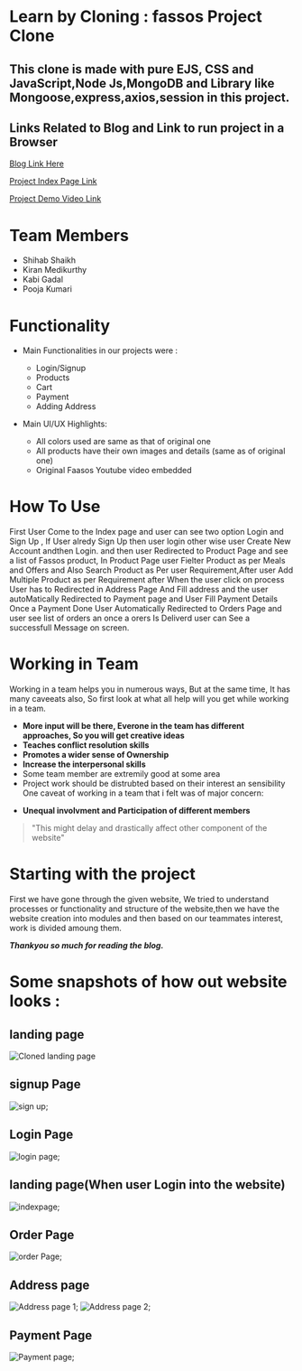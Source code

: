 # Learn by Cloning : fassos Project Clone
## This clone is made with pure EJS, CSS and JavaScript,Node Js,MongoDB and Library like Mongoose,express,axios,session in this project.
## Links Related to Blog and Link to run project  in a Browser
[Blog Link Here](https://medium.com/@gadalkabi/faasos-clone-dea00f1351c2)

[Project Index Page Link](http://localhost:7878/index)

[Project Demo Video Link](https://drive.google.com/file/d/1JJSKfdXnc72AWLW0MGWX6j7cY0p_FUUC/view?usp=sharing)
# Team Members
   * Shihab Shaikh
   * Kiran Medikurthy
   * Kabi Gadal
   * Pooja Kumari



# Functionality
* Main Functionalities in our projects were :
    * Login/Signup
    * Products
    * Cart
    * Payment
    * Adding Address
     
     
 * Main UI/UX Highlights:
      * All colors used are same as that of original one
      * All products have their own images and details (same as of original one)
      * Original Faasos Youtube video embedded
         
# How To Use

First User Come to the Index page and user can see two option Login and Sign Up , If User alredy Sign Up then user login other wise user Create New Account andthen Login.
and then user Redirected to Product Page and see a list of Fassos product, In Product Page user Fielter Product as per Meals and Offers and Also Search Product 
as Per user Requirement,After user Add Multiple Product as per Requirement after When the user click on process User has to Redirected in Address Page And
Fill address and the user autoMatically Redirected to Payment page and User Fill Payment Details Once a Payment Done User Automatically Redirected to Orders Page and user see list of orders an once a orers Is Deliverd user can See a successfull Message on screen.


# Working in Team

Working in a team helps you in numerous ways, But at the same time, It has many caveeats also, So first look at what all help will you get while working in a team.

- **More input will be there, Everone in the team has different approaches, So you will get creative ideas**
- **Teaches conflict resolution skills**
- **Promotes a wider sense of Ownership**
- **Increase the interpersonal skills**
- Some team member are extremily good at some area
- Project work should be distrubted based on their interest an sensibility
One caveat of working in a team that i felt was of major concern:
* **Unequal involvment and Participation of different members**
>"This might delay and drastically affect other component of the website"
# Starting with the project
First we have gone through the given website, We tried to understand processes or functionality and structure of the website,then we have the website creation into modules and then based on our teammates interest, work is divided amoung them.

***Thankyou so much for reading the blog.***




# Some snapshots of how out website looks : 

## landing page
![Cloned landing page](https://github.com/kirankumar-medikurthy/MasaiProject-Unit-2/blob/main/scrrenshort/landing-page.png) 
## signup Page
![sign up](https://github.com/kirankumar-medikurthy/MasaiProject-Unit-2/blob/main/scrrenshort/sign-up.png);
## Login Page
![login page](https://github.com/shihab-fw11-297/Back-End-Fassos-Project/blob/main/photos/Untitled.png);
## landing page(When user Login into the website)
![indexpage](https://github.com/shihab-fw11-297/Back-End-Fassos-Project/blob/main/photos/screencapture-localhost-7878-collections-2021-10-03-09_40_18.png);
## Order Page
![order Page](https://github.com/kirankumar-medikurthy/MasaiProject-Unit-2/blob/main/scrrenshort/order%20page.png);
## Address page
![Address page 1](https://github.com/kirankumar-medikurthy/MasaiProject-Unit-2/blob/main/scrrenshort/address%20page.png);
![Address page 2](https://github.com/kirankumar-medikurthy/MasaiProject-Unit-2/blob/main/scrrenshort/address%20page%202.png);
## Payment Page
![Payment page](https://github.com/kirankumar-medikurthy/MasaiProject-Unit-2/blob/main/scrrenshort/payment%20page.png);


  
